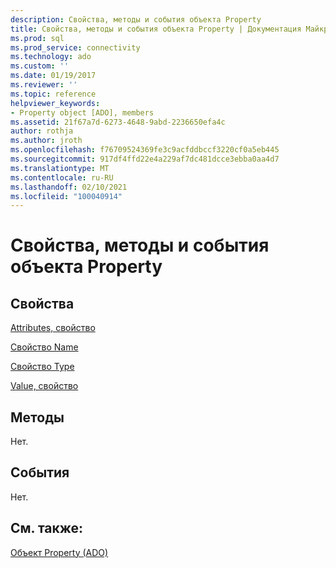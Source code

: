 ```yaml
---
description: Свойства, методы и события объекта Property
title: Свойства, методы и события объекта Property | Документация Майкрософт
ms.prod: sql
ms.prod_service: connectivity
ms.technology: ado
ms.custom: ''
ms.date: 01/19/2017
ms.reviewer: ''
ms.topic: reference
helpviewer_keywords:
- Property object [ADO], members
ms.assetid: 21f67a7d-6273-4648-9abd-2236650efa4c
author: rothja
ms.author: jroth
ms.openlocfilehash: f76709524369fe3c9acfddbccf3220cf0a5eb445
ms.sourcegitcommit: 917df4ffd22e4a229af7dc481dcce3ebba0aa4d7
ms.translationtype: MT
ms.contentlocale: ru-RU
ms.lasthandoff: 02/10/2021
ms.locfileid: "100040914"
---
```

# <a name="property-object-properties-methods-and-events"></a>Свойства, методы и события объекта Property
## <a name="properties"></a>Свойства  
 [Attributes, свойство](./attributes-property-ado.md)  
  
 [Свойство Name](./name-property-ado.md)  
  
 [Свойство Type](./type-property-ado.md)  
  
 [Value, свойство](./value-property-ado.md)  
  
## <a name="methods"></a>Методы  
 Нет.  
  
## <a name="events"></a>События  
 Нет.  
  
## <a name="see-also"></a>См. также:  
 [Объект Property (ADO)](./property-object-ado.md)